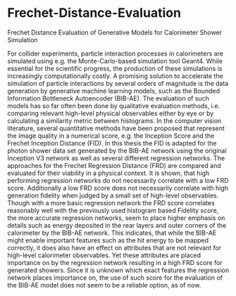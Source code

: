 # Frechet-Distance-Evaluation
Frechet Distance Evaluation of Generative Models for Calorimeter Shower Simulation

For collider experiments, particle interaction processes in calorimeters are simulated using e.g. the Monte-Carlo-based simulation tool Geant4. While essential for the scientific progress, the production of these simulations is increasingly computationally costly. A promising solution to accelerate the simulation of particle interactions by several orders of magnitude is the data generation by generative machine learning models, such as the Bounded Information Bottleneck Autoencoder (BIB-AE). The evaluation of such models has so far often been done by qualitative evaluation methods, i.e. comparing relevant high-level physical observables either by eye or by calculating a similarity metric between histograms. In the computer vision literature, several quantitative methods have been proposed that represent the image quality in a numerical score, e.g. the Inception Score and the Frechet Inception Distance (FID). In this thesis the FID is adapted for the photon shower data set generated by the BIB-AE network using the original Inception V3 network as well as several different regression networks. The approaches for the Frechet Regression Distance (FRD) are compared and evaluated for their viability in a physical context. It is shown, that high performing regression networks do not necessarily correlate with a low FRD score. Additionally a low FRD score does not necessarily correlate with high generation fidelity when judged by a small set of high-level observables. Though with a more basic regression network the FRD score correlates reasonably well with the previously used histogram based Fidelity score, the more accurate regression networks, seem to place higher emphasis on details such as energy deposited in the rear layers and outer corners of the calorimeter by the BIB-AE network. This indicates, that while the BIB-AE might enable important features such as the hit energy to be mapped correctly, it does also have an effect on attributes that are not relevant for high-level calorimeter observables. Yet these attributes are placed importance on by the regression network resulting in a high FRD score for generated showers. Since it is unknown which exact features the regression network places importance on, the use of such score for the evaluation of the BIB-AE model does not seem to be a reliable option, as of now.
